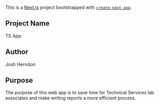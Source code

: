 This is a [Next.js](https://nextjs.org/) project bootstrapped with [`create-next-app`](https://github.com/vercel/next.js/tree/canary/packages/create-next-app).

## Project Name
TS App

## Author
Josh Herndon

## Purpose
The purpose of this web app is to save time for Technical Services lab associates and make writing reports a more efficient process.